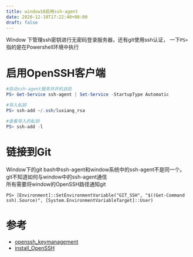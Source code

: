 ```yaml
---
title: window10启用ssh-agent
date: 2020-12-10T17:22:40+08:00
draft: false
---
```


Window 下管理ssh密钥进行无密码登录服务器，还有git使用ssh认证，
一下`PS>`指的是在Powershell环境中执行

# 启用OpenSSH客户端

```powershell
#启动ssh-agent服务并开机自启
PS> Get-Service ssh-agent | Set-Service -StartupType Automatic

#导入私钥
PS> ssh-add ~/.ssh/luxiang_rsa

#查看导入的私钥
PS> ssh-add -l
```

# 链接到Git

Window下的git bash中ssh-agent和window系统中的ssh-agent不是同一个。git不知道如何与window中的ssh-agent通信  
所有需要将window的OpenSSH路径通知git
```
PS> [Environment]::SetEnvironmentVariable("GIT_SSH", "$((Get-Command ssh).Source)", [System.EnvironmentVariableTarget]::User)
```
# 参考

- [openssh_keymanagement](https://docs.microsoft.com/en-us/windows-server/administration/openssh/openssh_keymanagement)
- [install_OpenSSH](https://docs.microsoft.com/en-us/windows-server/administration/openssh/openssh_install_firstuse)